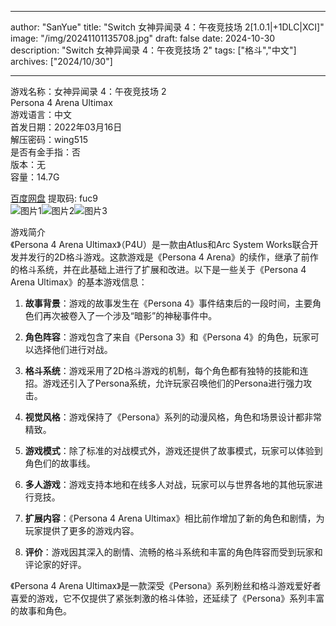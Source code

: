 
---
author: "SanYue"
title: "Switch 女神异闻录 4：午夜竞技场 2[1.0.1|+1DLC|XCI]"
image: "/img/20241101135708.jpg"
draft: false
date: 2024-10-30
description: "Switch 女神异闻录 4：午夜竞技场 2"
tags: ["格斗","中文"]
archives: ["2024/10/30"]

---

游戏名称：女神异闻录 4：午夜竞技场 2   
Persona 4 Arena Ultimax    
游戏语言：中文  
首发日期：2022年03月16日  
解压密码：wing515  
是否有金手指：否  
版本：无   
容量：14.7G

[百度网盘](https://pan.baidu.com/s/1nXYoSw-vi6Ob6qsOqtfRuA) 提取码: fuc9  
![图片1](/img/84df0452.jpg)![图片2](/img/646f23ef.jpg)![图片3](/img/2853d02f.jpg)  

游戏简介  
《Persona 4 Arena Ultimax》（P4U）是一款由Atlus和Arc System Works联合开发并发行的2D格斗游戏。这款游戏是《Persona 4 Arena》的续作，继承了前作的格斗系统，并在此基础上进行了扩展和改进。以下是一些关于《Persona 4 Arena Ultimax》的基本游戏信息：

1. **故事背景**：游戏的故事发生在《Persona 4》事件结束后的一段时间，主要角色们再次被卷入了一个涉及“暗影”的神秘事件中。

2. **角色阵容**：游戏包含了来自《Persona 3》和《Persona 4》的角色，玩家可以选择他们进行对战。

3. **格斗系统**：游戏采用了2D格斗游戏的机制，每个角色都有独特的技能和连招。游戏还引入了Persona系统，允许玩家召唤他们的Persona进行强力攻击。

4. **视觉风格**：游戏保持了《Persona》系列的动漫风格，角色和场景设计都非常精致。

5. **游戏模式**：除了标准的对战模式外，游戏还提供了故事模式，玩家可以体验到角色们的故事线。

6. **多人游戏**：游戏支持本地和在线多人对战，玩家可以与世界各地的其他玩家进行竞技。

7. **扩展内容**：《Persona 4 Arena Ultimax》相比前作增加了新的角色和剧情，为玩家提供了更多的游戏内容。

8. **评价**：游戏因其深入的剧情、流畅的格斗系统和丰富的角色阵容而受到玩家和评论家的好评。

《Persona 4 Arena Ultimax》是一款深受《Persona》系列粉丝和格斗游戏爱好者喜爱的游戏，它不仅提供了紧张刺激的格斗体验，还延续了《Persona》系列丰富的故事和角色。
